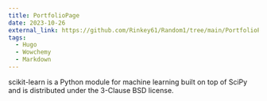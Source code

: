 ```yaml
---
title: PortfolioPage
date: 2023-10-26
external_link: https://github.com/Rinkey61/Random1/tree/main/PortfolioPage
tags:
  - Hugo
  - Wowchemy
  - Markdown
---
```


scikit-learn is a Python module for machine learning built on top of SciPy and is distributed under the 3-Clause BSD license.

<!--more-->

